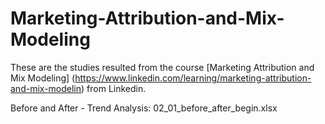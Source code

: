 # Marketing-Attribution-and-Mix-Modeling

These are the studies resulted from the course [Marketing Attribution and Mix Modeling] (https://www.linkedin.com/learning/marketing-attribution-and-mix-modelin) from Linkedin.


Before and After - Trend Analysis: 02_01_before_after_begin.xlsx
